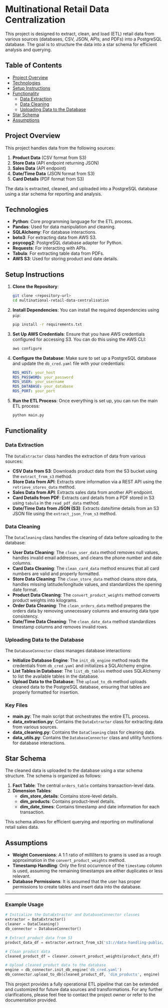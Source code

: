 
# Multinational Retail Data Centralization

This project is designed to extract, clean, and load (ETL) retail data from various sources (databases, CSV, JSON, APIs, and PDFs) into a PostgreSQL database. The goal is to structure the data into a star schema for efficient analysis and querying.

## Table of Contents
- [Project Overview](#project-overview)
- [Technologies](#technologies)
- [Setup Instructions](#setup-instructions)
- [Functionality](#functionality)
  - [Data Extraction](#data-extraction)
  - [Data Cleaning](#data-cleaning)
  - [Uploading Data to the Database](#uploading-data-to-the-database)
- [Star Schema](#star-schema)
- [Assumptions](#assumptions)

## Project Overview

This project handles data from the following sources:
1. **Product Data** (CSV format from S3)
2. **Store Data** (API endpoint returning JSON)
3. **Sales Data** (API endpoint)
4. **Date/Time Data** (JSON format from S3)
5. **Card Details** (PDF format from S3)

The data is extracted, cleaned, and uploaded into a PostgreSQL database using a star schema for reporting and analysis.

## Technologies

- **Python**: Core programming language for the ETL process.
- **Pandas**: Used for data manipulation and cleaning.
- **SQLAlchemy**: For database interactions.
- **boto3**: For extracting data from AWS S3.
- **psycopg2**: PostgreSQL database adapter for Python.
- **Requests**: For interacting with APIs.
- **Tabula**: For extracting table data from PDFs.
- **AWS S3**: Used for storing product and date details.

## Setup Instructions

1. **Clone the Repository**:
   ```bash
   git clone <repository-url>
   cd multinational-retail-data-centralisation
   ```

2. **Install Dependencies**:
   You can install the required dependencies using `pip`:
   ```bash
   pip install -r requirements.txt
   ```

3. **Set Up AWS Credentials**:
   Ensure that you have AWS credentials configured for accessing S3. You can do this using the AWS CLI:
   ```bash
   aws configure
   ```

4. **Configure the Database**:
   Make sure to set up a PostgreSQL database and update the `db_cred.yaml` file with your credentials:
   ```yaml
   RDS_HOST: your_host
   RDS_PASSWORD: your_password
   RDS_USER: your_username
   RDS_DATABASE: your_database
   RDS_PORT: your_port
   ```

5. **Run the ETL Process**:
   Once everything is set up, you can run the main ETL process:
   ```bash
   python main.py
   ```

## Functionality

### Data Extraction

The `DataExtractor` class handles the extraction of data from various sources:
- **CSV Data from S3**: Downloads product data from the S3 bucket using the `extract_from_s3` method.
- **Store Data from API**: Extracts store information via a REST API using the `retrieve_stores_data` method.
- **Sales Data from API**: Extracts sales data from another API endpoint.
- **Card Details from PDF**: Extracts card details from a PDF stored in S3 using `tabula` in the `read_pdf_data` method.
- **Date/Time Data from JSON (S3)**: Extracts date/time details from an S3 JSON file using the `extract_json_from_s3` method.

### Data Cleaning

The `DataCleaning` class handles the cleaning of data before uploading to the database:
- **User Data Cleaning**: The `clean_user_data` method removes null values, handles invalid email addresses, and cleans the phone number and date columns.
- **Card Data Cleaning**: The `clean_card_data` method ensures that all card numbers are valid and properly formatted.
- **Store Data Cleaning**: The `clean_store_data` method cleans store data, handles missing latitude/longitude values, and standardizes the opening date format.
- **Product Data Cleaning**: The `convert_product_weights` method converts product weights into kilograms.
- **Order Data Cleaning**: The `clean_orders_data` method prepares the orders data by removing unnecessary columns and ensuring data type consistency.
- **Date/Time Data Cleaning**: The `clean_date_data` method standardizes timestamp columns and removes invalid rows.

### Uploading Data to the Database

The `DatabaseConnector` class manages database interactions:
- **Initialize Database Engine**: The `init_db_engine` method reads the credentials from `db_cred.yaml` and initializes a SQLAlchemy engine.
- **List Tables in Database**: The `list_db_tables` method uses SQLAlchemy to list the available tables in the database.
- **Upload Data to the Database**: The `upload_to_db` method uploads cleaned data to the PostgreSQL database, ensuring that tables are properly formatted for insertion.

### Key Files
- **main.py**: The main script that orchestrates the entire ETL process.
- **data_extraction.py**: Contains the `DataExtractor` class for extracting data from various sources.
- **data_cleaning.py**: Contains the `DataCleaning` class for cleaning data.
- **data_utils.py**: Contains the `DatabaseConnector` class and utility functions for database interactions.

## Star Schema

The cleaned data is uploaded to the database using a star schema structure. The schema is organized as follows:

1. **Fact Table**: The central `orders_table` contains transaction-level data.
2. **Dimension Tables**:
   - **dim_store_details**: Contains store-level details.
   - **dim_products**: Contains product-level details.
   - **dim_date_times**: Contains timestamp and date information for each transaction.

This schema allows for efficient querying and reporting on multinational retail sales data.

## Assumptions

- **Weight Conversions**: A 1:1 ratio of milliliters to grams is used as a rough approximation in the `convert_product_weights` method.
- **Timestamp Handling**: Only the first occurrence of the `timestamp` column is used, assuming the remaining timestamps are either duplicates or less relevant.
- **Database Permissions**: It is assumed that the user has proper permissions to create tables and insert data into the database.

---

### Example Usage

```python
# Initialize the DataExtractor and DatabaseConnector classes
extractor = DataExtractor()
cleaner = DataCleaning()
db_connector = DatabaseConnector()

# Extract product data from S3
product_data_df = extractor.extract_from_s3('s3://data-handling-public/products.csv')

# Clean product data
cleaned_product_df = cleaner.convert_product_weights(product_data_df)

# Upload cleaned product data to the database
engine = db_connector.init_db_engine('db_cred.yaml')
db_connector.upload_to_db(cleaned_product_df, 'dim_products', engine)
```

This project provides a fully operational ETL pipeline that can be extended and customized for future data sources and transformations. For any further clarifications, please feel free to contact the project owner or refer to the documentation provided.
